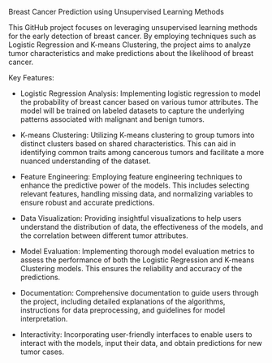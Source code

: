 Breast Cancer Prediction using Unsupervised Learning Methods


This GitHub project focuses on leveraging unsupervised learning methods for the early detection of breast cancer. By employing techniques such as Logistic Regression and K-means Clustering, the project aims to analyze tumor characteristics and make predictions about the likelihood of breast cancer.

Key Features:

- Logistic Regression Analysis: Implementing logistic regression to model the probability of breast cancer based on various tumor attributes. The model will be trained on labeled datasets to capture the underlying patterns associated with malignant and benign tumors.

- K-means Clustering: Utilizing K-means clustering to group tumors into distinct clusters based on shared characteristics. This can aid in identifying common traits among cancerous tumors and facilitate a more nuanced understanding of the dataset.

- Feature Engineering: Employing feature engineering techniques to enhance the predictive power of the models. This includes selecting relevant features, handling missing data, and normalizing variables to ensure robust and accurate predictions.

- Data Visualization: Providing insightful visualizations to help users understand the distribution of data, the effectiveness of the models, and the correlation between different tumor attributes.

- Model Evaluation: Implementing thorough model evaluation metrics to assess the performance of both the Logistic Regression and K-means Clustering models. This ensures the reliability and accuracy of the predictions.

- Documentation: Comprehensive documentation to guide users through the project, including detailed explanations of the algorithms, instructions for data preprocessing, and guidelines for model interpretation.

- Interactivity: Incorporating user-friendly interfaces to enable users to interact with the models, input their data, and obtain predictions for new tumor cases.
